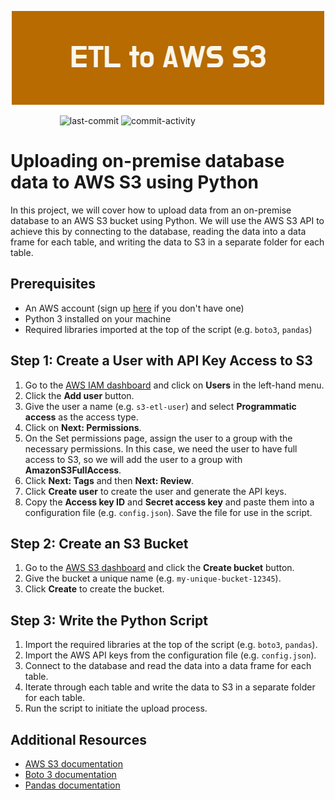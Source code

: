 <p align="center"><img src="https://github.com/aimmazlan/ETL-Pipeline/blob/main/IMG/ETL_to_AWS_S3.png" alt="ETL-PIPELINE" /></p>

&nbsp;&nbsp;&nbsp;&nbsp;&nbsp;&nbsp;&nbsp;&nbsp;&nbsp;&nbsp;&nbsp;&nbsp;&nbsp;&nbsp;&nbsp;&nbsp;&nbsp;&nbsp;&nbsp;
![last-commit](https://img.shields.io/github/last-commit/aimmazlan/etl-pipeline)
![commit-activity](https://img.shields.io/github/commit-activity/w/aimmazlan/etl-pipeline)

# Uploading on-premise database data to AWS S3 using Python

In this project, we will cover how to upload data from an on-premise database to an AWS S3 bucket using Python. We will use the AWS S3 API to achieve this by connecting to the database, reading the data into a data frame for each table, and writing the data to S3 in a separate folder for each table.

## Prerequisites

- An AWS account (sign up [here](https://aws.amazon.com/) if you don't have one)
- Python 3 installed on your machine
- Required libraries imported at the top of the script (e.g. `boto3`, `pandas`)

## Step 1: Create a User with API Key Access to S3

1. Go to the [AWS IAM dashboard](https://console.aws.amazon.com/iam/) and click on **Users** in the left-hand menu.
2. Click the **Add user** button.
3. Give the user a name (e.g. `s3-etl-user`) and select **Programmatic access** as the access type.
4. Click on **Next: Permissions**.
5. On the Set permissions page, assign the user to a group with the necessary permissions. In this case, we need the user to have full access to S3, so we will add the user to a group with **AmazonS3FullAccess**.
6. Click **Next: Tags** and then **Next: Review**.
7. Click **Create user** to create the user and generate the API keys.
8. Copy the **Access key ID** and **Secret access key** and paste them into a configuration file (e.g. `config.json`). Save the file for use in the script.

## Step 2: Create an S3 Bucket

1. Go to the [AWS S3 dashboard](https://s3.console.aws.amazon.com/) and click the **Create bucket** button.
2. Give the bucket a unique name (e.g. `my-unique-bucket-12345`).
3. Click **Create** to create the bucket.

## Step 3: Write the Python Script

1. Import the required libraries at the top of the script (e.g. `boto3`, `pandas`).
2. Import the AWS API keys from the configuration file (e.g. `config.json`).
3. Connect to the database and read the data into a data frame for each table.
4. Iterate through each table and write the data to S3 in a separate folder for each table.
5. Run the script to initiate the upload process.

## Additional Resources

- [AWS S3 documentation](https://aws.amazon.com/s3/)
- [Boto 3 documentation](https://boto3.amazonaws.com/v1/documentation/api/latest/index.html)
- [Pandas documentation](https://pandas.pydata.org/docs/)
